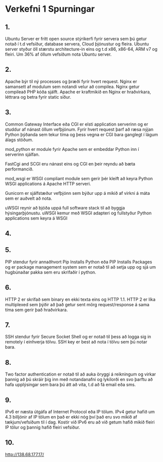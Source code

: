 # Verkefni 1 Spurningar

## 1. 
Ubuntu Server er frítt open source stýrikerfi fyrir servera sem þú getur notað í t.d vefsíður, database servera, Cloud þjónustur og fleira. Ubuntu server styður öll stærstu architecture-in eins og t.d  x86, x86-64, ARM v7 og fleiri. Um 36% af öllum vefsíðum nota Ubuntu server.

## 2. 
Apache býr til ný processes og þræði fyrir hvert request. Nginx er samansett af modulum sem notandi velur að compilea. Nginx getur compileað PHP kóða sjálft. Apache er kraftmikið en Nginx er hraðvirkara, léttrara og betra fyrir static síður.

## 3.
Common Gateway Interface eða CGI er elsti application serverinn og er studdur af nánast öllum vefþjónum. Fyrir hvert request þarf að ræsa nýjan Python þýðanda sem tekur tíma og þess vegna er CGI bara ganglegt í lágum álags stöðum.

mod_python er module fyrir Apache sem er embeddar Python inn í serverinn sjálfan.

FastCgi and SCGI eru nánast eins og CGI en þeir reyndu að bæta performancið.

mod_wsgi er WSGI compliant module sem gerir þér kleift að keyra Python WSGI applications á Apache HTTP serveri.

Gunicorn er sjálfstæður vefþjónn sem býður upp á mikið af virkni á máta sem er auðvelt að nota.

uWSGI reynir að bjóða uppá full software stack til að byggja hýsingarþjónustu. uWSGI kemur með WSGI adapteri og fullstyður Python applications sem keyra á WSGI

## 4.

## 5. 
PIP stendur fyrir annaðhvort Pip Installs Python eða PIP Installs Packages og er package management system sem er notað til að setja upp og sjá um hugbúnaðar pakka sem eru skrifaðir í python.

## 6. 
HTTP 2 er skrifað sem binary en ekki texta eins og HTTP 1.1. HTTP 2 er líka multiplexed sem þýðir að það getur sent mörg request/response á sama tíma sem gerir það hraðvirkara.

## 7. 
SSH stendur fyrir Secure Socket Shell og er notað til þess að logga sig in remotely í einhverja tölvu. SSH key er best að nota í tölvu sem þú notar bara.

## 8. 
Two factor authentication er notað til að auka öryggi á reikningum og virkar þannig að þú skráir þig inn með notandanafni og lykilorði en svo þarftu að hafa upplýsingar sem bara þú átt að vita, t.d að fá email eða sms.

## 9. 
IPv6 er næsta útgáfa af Internet Protocol eða IP tölum. IPv4 getur hafið um 4.3 billjónir af IP tölum en það er ekki nóg því það eru svo mikið af tækjum/vefsíðum til í dag. Kostir við IPv6 eru að við getum hafið mikið fleiri IP tölur og þannig hafið fleiri vefsíður.

## 10.
http://138.68.177.17/
